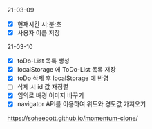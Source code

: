 21-03-09
- [x] 현재시간 시:분:초
- [x] 사용자 이름 저장

21-03-10
- [x] toDo-List 목록 생성
- [X] localStorage 에 ToDo-List 목록 저장
- [x] toDo 삭제 후 localStorage 에 반영
- [ ] 삭제 시 id 값 재정렬
- [x] 임의로 배경 이미지 바꾸기 
- [x] navigator API를 이용하여 위도와 경도값 가져오기

https://soheeoott.github.io/momentum-clone/